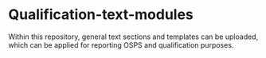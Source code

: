 # Qualification-text-modules

Within this repository, general text sections and templates can be uploaded, which can be applied for reporting OSPS and qualification purposes.
